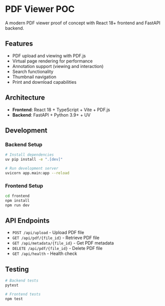 # PDF Viewer POC

A modern PDF viewer proof of concept with React 18+ frontend and FastAPI backend.

## Features

- PDF upload and viewing with PDF.js
- Virtual page rendering for performance
- Annotation support (viewing and interaction)
- Search functionality
- Thumbnail navigation
- Print and download capabilities

## Architecture

- **Frontend**: React 18 + TypeScript + Vite + PDF.js
- **Backend**: FastAPI + Python 3.9+ + UV

## Development

### Backend Setup

```bash
# Install dependencies
uv pip install -e ".[dev]"

# Run development server
uvicorn app.main:app --reload
```

### Frontend Setup

```bash
cd frontend
npm install
npm run dev
```

## API Endpoints

- `POST /api/upload` - Upload PDF file
- `GET /api/pdf/{file_id}` - Retrieve PDF file
- `GET /api/metadata/{file_id}` - Get PDF metadata
- `DELETE /api/pdf/{file_id}` - Delete PDF file
- `GET /api/health` - Health check

## Testing

```bash
# Backend tests
pytest

# Frontend tests
npm test
```